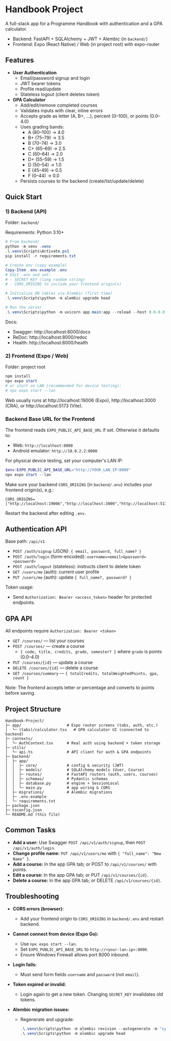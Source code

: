 # Handbook Project

A full-stack app for a Programme Handbook with authentication and a GPA calculator.

- Backend: FastAPI + SQLAlchemy + JWT + Alembic (in `backend/`)
- Frontend: Expo (React Native) / Web (in project root) with expo-router

## Features
- **User Authentication**
  - Email/password signup and login
  - JWT bearer tokens
  - Profile read/update
  - Stateless logout (client deletes token)
- **GPA Calculator**
  - Add/edit/remove completed courses
  - Validates inputs with clear, inline errors
  - Accepts grade as letter (A, B+, ...), percent (0–100), or points (0.0–4.0)
  - Uses grading bands:
    - A (80–100) → 4.0
    - B+ (75–79) → 3.5
    - B (70–74) → 3.0
    - C+ (65–69) → 2.5
    - C (60–64) → 2.0
    - D+ (55–59) → 1.5
    - D (50–54) → 1.0
    - E (45–49) → 0.5
    - F (0–44) → 0.0
  - Persists courses to the backend (create/list/update/delete)

## Quick Start

### 1) Backend (API)
Folder: `backend/`

Requirements: Python 3.10+

```powershell
# From backend/
python -m venv .venv
.\.venv\Scripts\Activate.ps1
pip install -r requirements.txt

# Create env (copy example)
Copy-Item .env.example .env
# Edit .env and set:
# - SECRET_KEY (long random string)
# - CORS_ORIGINS to include your frontend origin(s)

# Initialize DB tables via Alembic (first time)
.\.venv\Scripts\python -m alembic upgrade head

# Run the server
.\.venv\Scripts\python -m uvicorn app.main:app --reload --host 0.0.0.0 --port 8000
```

Docs:
- Swagger: http://localhost:8000/docs
- ReDoc: http://localhost:8000/redoc
- Health: http://localhost:8000/health

### 2) Frontend (Expo / Web)
Folder: project root

```powershell
npm install
npx expo start
# or start on LAN (recommended for device testing):
# npx expo start --lan
```

Web usually runs at http://localhost:19006 (Expo), http://localhost:3000 (CRA), or http://localhost:5173 (Vite).

### Backend Base URL for the Frontend
The frontend reads `EXPO_PUBLIC_API_BASE_URL` if set. Otherwise it defaults to:
- Web: `http://localhost:8000`
- Android emulator: `http://10.0.2.2:8000`

For physical device testing, set your computer's LAN IP:
```powershell
$env:EXPO_PUBLIC_API_BASE_URL="http://YOUR_LAN_IP:8000"
npx expo start --lan
```

Make sure your backend `CORS_ORIGINS` (in `backend/.env`) includes your frontend origin(s), e.g.:
```env
CORS_ORIGINS=["http://localhost:19006","http://localhost:3000","http://localhost:5173"]
```
Restart the backend after editing `.env`.

## Authentication API
Base path: `/api/v1`

- `POST /auth/signup` (JSON): `{ email, password, full_name? }`
- `POST /auth/login` (form-encoded): `username=<email>&password=<password>`
- `POST /auth/logout` (stateless): instructs client to delete token
- `GET /users/me` (auth): current user profile
- `PUT /users/me` (auth): update `{ full_name?, password? }`

Token usage:
- Send `Authorization: Bearer <access_token>` header for protected endpoints.

## GPA API
All endpoints require `Authorization: Bearer <token>`

- `GET /courses/` — list your courses
- `POST /courses/` — create a course
  - `{ code, title, credits, grade, semester? }` where `grade` is points (0.0–4.0)
- `PUT /courses/{id}` — update a course
- `DELETE /courses/{id}` — delete a course
- `GET /courses/summary` — `{ totalCredits, totalWeightedPoints, gpa, count }`

Note: The frontend accepts letter or percentage and converts to points before saving.

## Project Structure
```
Handbook-Project/
├─ app/                    # Expo router screens (tabs, auth, etc.)
│  └─ (tabs)/calculator.tsx   # GPA calculator UI (connected to backend)
├─ contexts/
│  └─ AuthContext.tsx      # Real auth using backend + token storage
├─ utils/
│  └─ api.ts               # API client for auth & GPA endpoints
├─ backend/
│  ├─ app/
│  │  ├─ core/             # config & security (JWT)
│  │  ├─ models/           # SQLAlchemy models (User, Course)
│  │  ├─ routes/           # FastAPI routers (auth, users, courses)
│  │  ├─ schemas/          # Pydantic schemas
│  │  ├─ database.py       # engine + SessionLocal
│  │  └─ main.py           # app wiring & CORS
│  ├─ migrations/          # Alembic migrations
│  ├─ .env.example
│  └─ requirements.txt
├─ package.json
├─ tsconfig.json
└─ README.md (this file)
```

## Common Tasks

- **Add a user:** Use Swagger `POST /api/v1/auth/signup`, then `POST /api/v1/auth/login`.
- **Change profile name:** `PUT /api/v1/users/me` with `{ "full_name": "New Name" }`.
- **Add a course:** In the app GPA tab; or POST to `/api/v1/courses/` with points.
- **Edit a course:** In the app GPA tab; or PUT `/api/v1/courses/{id}`.
- **Delete a course:** In the app GPA tab; or DELETE `/api/v1/courses/{id}`.

## Troubleshooting

- **CORS errors (browser):**
  - Add your frontend origin to `CORS_ORIGINS` in `backend/.env` and restart backend.

- **Cannot connect from device (Expo Go):**
  - Use `npx expo start --lan`.
  - Set `EXPO_PUBLIC_API_BASE_URL` to `http://<your-lan-ip>:8000`.
  - Ensure Windows Firewall allows port 8000 inbound.

- **Login fails:**
  - Must send form fields `username` and `password` (not `email`).

- **Token expired or invalid:**
  - Login again to get a new token. Changing `SECRET_KEY` invalidates old tokens.

- **Alembic migration issues:**
  - Regenerate and upgrade:
    ```powershell
    .\.venv\Scripts\python -m alembic revision --autogenerate -m "sync"
    .\.venv\Scripts\python -m alembic upgrade head
    ```
